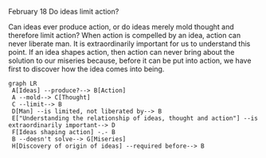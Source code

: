 February 18
Do ideas limit action?

Can ideas ever produce action, or do ideas merely mold thought and therefore limit action? When action is compelled by an idea, action can never liberate man. It is extraordinarily important for us to understand this point. If an idea shapes action, then action can never bring about the solution to our miseries because, before it can be put into action, we have first to discover how the idea comes into being.

```mermaid 
graph LR
 A[Ideas] --produce?--> B[Action]
 A --mold--> C[Thought]
 C --limit--> B
 D[Man] --is limited, not liberated by--> B
 E["Understanding the relationship of ideas, thought and action"] --is extraordinarily important--> D
 F[Ideas shaping action] -.- B
 B --doesn't solve--> G[Miseries]
 H[Discovery of origin of ideas] --required before--> B
 ```